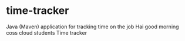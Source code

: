 # time-tracker
Java (Maven) application for tracking time on the job
Hai good morning coss cloud students
Time tracker
